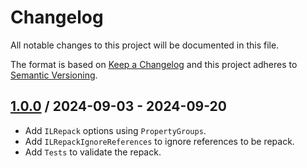 # Changelog
All notable changes to this project will be documented in this file.

The format is based on [Keep a Changelog](http://keepachangelog.com/en/1.0.0/)
and this project adheres to [Semantic Versioning](http://semver.org/spec/v2.0.0.html).

## [1.0.0] / 2024-09-03 - 2024-09-20
- Add `ILRepack` options using `PropertyGroups`.
- Add `ILRepackIgnoreReferences` to ignore references to be repack.
- Add `Tests` to validate the repack.

[vNext]: ../../compare/1.0.0...HEAD
[1.0.0]: ../../compare/1.0.0
